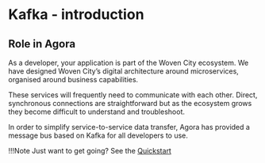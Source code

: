 # Kafka - introduction

## Role in Agora
As a developer, your application is part of the Woven City ecosystem. We have designed Woven City’s digital architecture around microservices, organised around business capabilities. 

These services will frequently need to communicate with each other. Direct, synchronous connections are straightforward but as the ecosystem grows they become difficult to understand and troubleshoot.

In order to simplify service-to-service data transfer, Agora has provided a message bus based on Kafka for all developers to use.

!!!Note
    Just want to get going? See the [Quickstart](01_quickstart)
